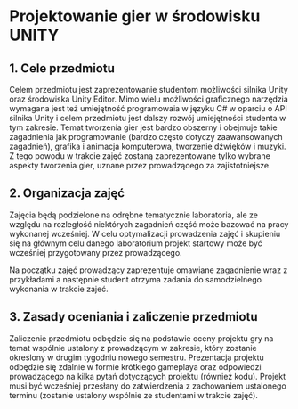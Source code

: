# Projektowanie gier w środowisku UNITY

## 1. Cele przedmiotu

Celem przedmiotu jest zaprezentowanie studentom możliwości silnika Unity oraz środowiska Unity Editor. Mimo wielu możliwości graficznego narzędzia wymagana jest też umiejętność programowaia w języku C# w oparciu o API silnika Unity i celem przedmiotu jest dalszy rozwój umiejętności studenta w tym zakresie. Temat tworzenia gier jest bardzo obszerny i obejmuje takie zagadnienia jak programowanie (bardzo często dotyczy zaawansowanych zagadnień), grafika i animacja komputerowa, tworzenie dźwięków i muzyki. Z tego powodu w trakcie zajęć zostaną zaprezentowane tylko wybrane aspekty tworzenia gier, uznane przez prowadzącego za zajistotniejsze.

## 2. Organizacja zajęć

Zajęcia będą podzielone na odrębne tematycznie laboratoria, ale ze względu na rozległość niektórych zagadnień część może bazować na pracy wykonanej wcześniej. W celu optymalizacji prowadzenia zajęć i skupieniu się na głównym celu danego laboratorium projekt startowy może być wcześniej przygotowany przez prowadzącego.

Na początku zajęć prowadzący zaprezentuje omawiane zagadnienie wraz z przykładami a następnie student otrzyma zadania do samodzielnego wykonania w trakcie zajeć. 

## 3. Zasady oceniania i zaliczenie przedmiotu

Zaliczenie przedmiotu odbędzie się na podstawie oceny projektu gry na temat wspólnie ustalony z prowadzącym w zakresie, który zostanie określony w drugim tygodniu nowego semestru. Prezentacja projektu odbędzie się zdalnie w formie krótkiego gameplaya oraz odpowiedzi prowadzącego na kilka pytań dotyczących projektu (również kodu). Projekt musi być wcześniej przesłany do zatwierdzenia z zachowaniem ustalonego terminu (zostanie ustalony wspólnie ze studentami w trakcie zajęć).
